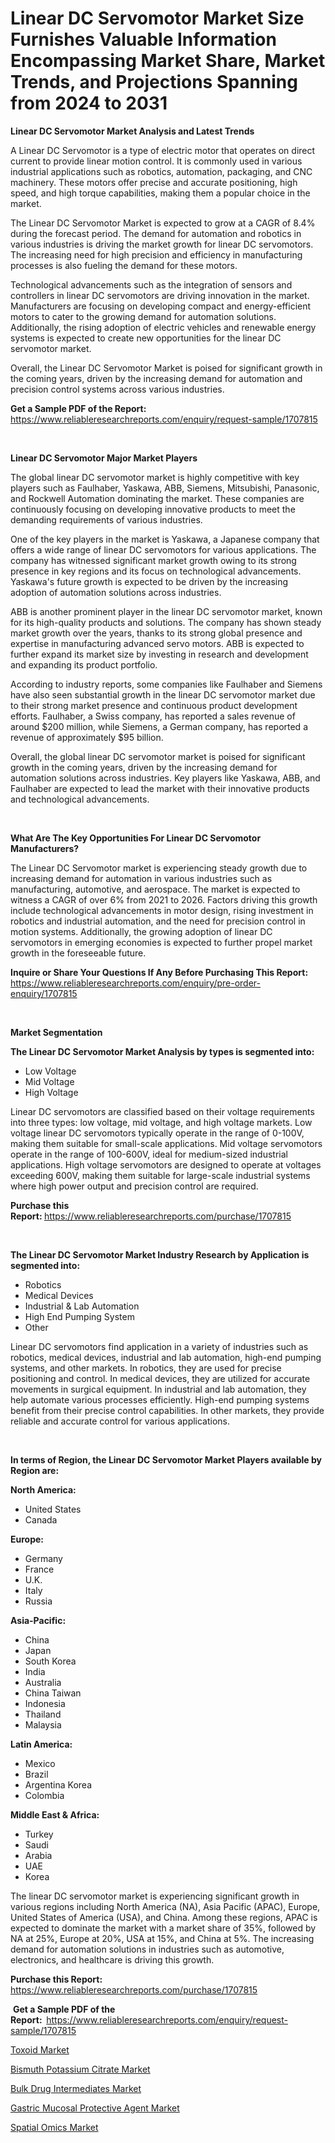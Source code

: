 <p><h1>Linear DC Servomotor Market Size Furnishes Valuable Information Encompassing Market Share, Market Trends, and Projections Spanning from 2024 to 2031</h1></p><p><strong>Linear DC Servomotor Market Analysis and Latest Trends</strong></p>
<p><p>A Linear DC Servomotor is a type of electric motor that operates on direct current to provide linear motion control. It is commonly used in various industrial applications such as robotics, automation, packaging, and CNC machinery. These motors offer precise and accurate positioning, high speed, and high torque capabilities, making them a popular choice in the market.</p><p>The Linear DC Servomotor Market is expected to grow at a CAGR of 8.4% during the forecast period. The demand for automation and robotics in various industries is driving the market growth for linear DC servomotors. The increasing need for high precision and efficiency in manufacturing processes is also fueling the demand for these motors.</p><p>Technological advancements such as the integration of sensors and controllers in linear DC servomotors are driving innovation in the market. Manufacturers are focusing on developing compact and energy-efficient motors to cater to the growing demand for automation solutions. Additionally, the rising adoption of electric vehicles and renewable energy systems is expected to create new opportunities for the linear DC servomotor market.</p><p>Overall, the Linear DC Servomotor Market is poised for significant growth in the coming years, driven by the increasing demand for automation and precision control systems across various industries.</p></p>
<p><strong>Get a Sample PDF of the Report:&nbsp;</strong> <a href="https://www.reliableresearchreports.com/enquiry/request-sample/1707815">https://www.reliableresearchreports.com/enquiry/request-sample/1707815</a></p>
<p>&nbsp;</p>
<p><strong>Linear DC Servomotor Major Market Players</strong></p>
<p><p>The global linear DC servomotor market is highly competitive with key players such as Faulhaber, Yaskawa, ABB, Siemens, Mitsubishi, Panasonic, and Rockwell Automation dominating the market. These companies are continuously focusing on developing innovative products to meet the demanding requirements of various industries.</p><p>One of the key players in the market is Yaskawa, a Japanese company that offers a wide range of linear DC servomotors for various applications. The company has witnessed significant market growth owing to its strong presence in key regions and its focus on technological advancements. Yaskawa's future growth is expected to be driven by the increasing adoption of automation solutions across industries.</p><p>ABB is another prominent player in the linear DC servomotor market, known for its high-quality products and solutions. The company has shown steady market growth over the years, thanks to its strong global presence and expertise in manufacturing advanced servo motors. ABB is expected to further expand its market size by investing in research and development and expanding its product portfolio.</p><p>According to industry reports, some companies like Faulhaber and Siemens have also seen substantial growth in the linear DC servomotor market due to their strong market presence and continuous product development efforts. Faulhaber, a Swiss company, has reported a sales revenue of around $200 million, while Siemens, a German company, has reported a revenue of approximately $95 billion.</p><p>Overall, the global linear DC servomotor market is poised for significant growth in the coming years, driven by the increasing demand for automation solutions across industries. Key players like Yaskawa, ABB, and Faulhaber are expected to lead the market with their innovative products and technological advancements.</p></p>
<p>&nbsp;</p>
<p><strong>What Are The Key Opportunities For Linear DC Servomotor Manufacturers?</strong></p>
<p><p>The Linear DC Servomotor market is experiencing steady growth due to increasing demand for automation in various industries such as manufacturing, automotive, and aerospace. The market is expected to witness a CAGR of over 6% from 2021 to 2026. Factors driving this growth include technological advancements in motor design, rising investment in robotics and industrial automation, and the need for precision control in motion systems. Additionally, the growing adoption of linear DC servomotors in emerging economies is expected to further propel market growth in the foreseeable future.</p></p>
<p><strong>Inquire or Share Your Questions If Any Before Purchasing This Report:</strong> <a href="https://www.reliableresearchreports.com/enquiry/pre-order-enquiry/1707815">https://www.reliableresearchreports.com/enquiry/pre-order-enquiry/1707815</a></p>
<p>&nbsp;</p>
<p><strong>Market Segmentation</strong></p>
<p><strong>The Linear DC Servomotor Market Analysis by types is segmented into:</strong></p>
<p><ul><li>Low Voltage</li><li>Mid Voltage</li><li>High Voltage</li></ul></p>
<p><p>Linear DC servomotors are classified based on their voltage requirements into three types: low voltage, mid voltage, and high voltage markets. Low voltage linear DC servomotors typically operate in the range of 0-100V, making them suitable for small-scale applications. Mid voltage servomotors operate in the range of 100-600V, ideal for medium-sized industrial applications. High voltage servomotors are designed to operate at voltages exceeding 600V, making them suitable for large-scale industrial systems where high power output and precision control are required.</p></p>
<p><strong>Purchase this Report:&nbsp;</strong><a href="https://www.reliableresearchreports.com/purchase/1707815">https://www.reliableresearchreports.com/purchase/1707815</a></p>
<p>&nbsp;</p>
<p><strong>The Linear DC Servomotor Market Industry Research by Application is segmented into:</strong></p>
<p><ul><li>Robotics</li><li>Medical Devices</li><li>Industrial & Lab Automation</li><li>High End Pumping System</li><li>Other</li></ul></p>
<p><p>Linear DC servomotors find application in a variety of industries such as robotics, medical devices, industrial and lab automation, high-end pumping systems, and other markets. In robotics, they are used for precise positioning and control. In medical devices, they are utilized for accurate movements in surgical equipment. In industrial and lab automation, they help automate various processes efficiently. High-end pumping systems benefit from their precise control capabilities. In other markets, they provide reliable and accurate control for various applications.</p></p>
<p>&nbsp;</p>
<p><strong>In terms of Region, the Linear DC Servomotor Market Players available by Region are:</strong></p>
<p>
    <p> <strong> North America: </strong>
        <ul>
            <li>United States</li>
            <li>Canada</li>
        </ul>
        </p> 
    <p> <strong> Europe: </strong>
        <ul>
            <li>Germany</li>
            <li>France</li>
            <li>U.K.</li>
            <li>Italy</li>
            <li>Russia</li>
        </ul>
        </p> 
    <p> <strong> Asia-Pacific: </strong>
        <ul>
            <li>China</li>
            <li>Japan</li>
            <li>South Korea</li>
            <li>India</li>
            <li>Australia</li>
            <li>China Taiwan</li>
            <li>Indonesia</li>
            <li>Thailand</li>
            <li>Malaysia</li>
        </ul>
        </p> 
    <p> <strong> Latin America: </strong>
        <ul>
            <li>Mexico</li>
            <li>Brazil</li>
            <li>Argentina Korea</li>
            <li>Colombia</li>
        </ul>
        </p> 
    <p> <strong> Middle East & Africa: </strong>
        <ul>
            <li>Turkey</li>
            <li>Saudi</li>
            <li>Arabia</li>
            <li>UAE</li>
            <li>Korea</li>
        </ul>
    </p>
    </p>
<p><p>The linear DC servomotor market is experiencing significant growth in various regions including North America (NA), Asia Pacific (APAC), Europe, United States of America (USA), and China. Among these regions, APAC is expected to dominate the market with a market share of 35%, followed by NA at 25%, Europe at 20%, USA at 15%, and China at 5%. The increasing demand for automation solutions in industries such as automotive, electronics, and healthcare is driving this growth.</p></p>
<p><strong>Purchase this Report: </strong><a href="https://www.reliableresearchreports.com/purchase/1707815">https://www.reliableresearchreports.com/purchase/1707815</a></p>
<p>&nbsp;<strong>Get a Sample PDF of the Report:&nbsp;&nbsp;</strong><a href="https://www.reliableresearchreports.com/enquiry/request-sample/1707815">https://www.reliableresearchreports.com/enquiry/request-sample/1707815</a></p>
<p><strong></strong></p>
<p><p><a href="https://medium.com/@shirleygreene26/toxoid-market-research-report-its-history-and-forecast-2024-to-2031-6517a0d71b14">Toxoid Market</a></p><p><a href="https://medium.com/@myrticecole/bismuth-potassium-citrate-market-size-cagr-trends-2024-2030-b67a0a6d46b4">Bismuth Potassium Citrate Market</a></p><p><a href="https://medium.com/@samanthamason1930/bulk-drug-intermediates-nbsp-market-focuses-on-market-share-size-and-projected-forecast-till-2031-d93e10dba55a">Bulk Drug Intermediates Market</a></p><p><a href="https://medium.com/@myrticecole/gastric-mucosal-protective-agent-market-analysis-its-cagr-market-segmentation-and-global-industry-c013fc592a71">Gastric Mucosal Protective Agent Market</a></p><p><a href="https://medium.com/@samanthamason1930/spatial-omics-market-insight-market-trends-growth-forecasted-from-2024-to-2031-0bd7d1def01d">Spatial Omics Market</a></p></p>